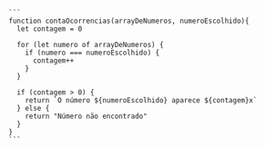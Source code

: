 ````
```
function contaOcorrencias(arrayDeNumeros, numeroEscolhido){
  let contagem = 0
  
  for (let numero of arrayDeNumeros) {
    if (numero === numeroEscolhido) {
      contagem++
    }
  }
  
  if (contagem > 0) {
    return `O número ${numeroEscolhido} aparece ${contagem}x`
  } else {
    return "Número não encontrado"
  }
}
```
````


